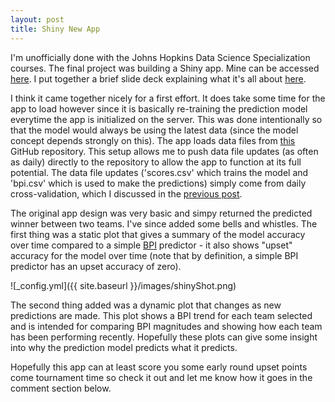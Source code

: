 ```yaml
---
layout: post
title: Shiny New App
---
```


I'm unofficially done with the Johns Hopkins Data Science Specialization courses. The final project was building a Shiny app. Mine can be accessed [here](https://amritpatel.shinyapps.io/Project). I put together a brief slide deck explaining what it's all about [here](http://amritpatel.github.io/NCAAB-Win-Prediction/slides/index.html).

I think it came together nicely for a first effort. It does take some time for the app to load however since it is basically re-training the prediction model everytime the app is initialized on the server. This was done intentionally so that the model would always be using the latest data (since the model concept depends strongly on this). The app loads data files from [this]() GitHub repository. This setup allows me to push data file updates (as often as daily) directly to the repository to allow the app to function at its full potential. The data file updates ('scores.csv' which trains the model and 'bpi.csv' which is used to make the predictions) simply come from daily cross-validation, which I discussed in the [previous post](http://amritpatel.github.io/NCAAb-Predictions/). 

The original app design was very basic and simpy returned the predicted winner between two teams. I've since added some bells and whistles. The first thing was a static plot that gives a summary of the model accuracy over time compared to a simple [BPI](http://espn.go.com/mens-college-basketball/story/_/id/7561413/bpi-college-basketball-power-index-explained) predictor - it also shows "upset" accuracy for the model over time (note that by definition, a simple BPI predictor has an upset accuracy of zero).

![_config.yml]({{ site.baseurl }}/images/shinyShot.png)

The second thing added was a dynamic plot that changes as new predictions are made. This plot shows a BPI trend for each team selected and is intended for comparing BPI magnitudes and showing how each team has been performing recently. Hopefully these plots can give some insight into why the prediction model predicts what it predicts.

Hopefully this app can at least score you some early round upset points come tournament time so check it out and let me know how it goes in the comment section below.